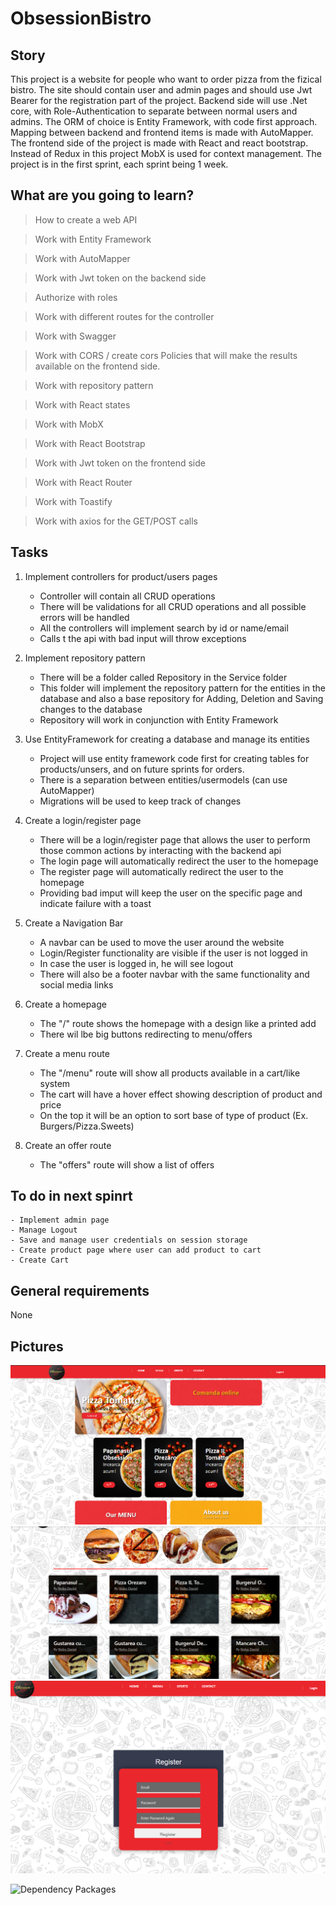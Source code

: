 # ObsessionBistro

## Story
This project is a website for people who want to order pizza from the fizical bistro. The site should contain user and admin pages and should use Jwt Bearer for the registration part of the project. Backend side will use .Net core, with Role-Authentication to separate between normal users and admins. The ORM of choice is Entity Framework, with code first approach. Mapping between backend and frontend items is made with AutoMapper. The frontend side of the project is made with React and react bootstrap. Instead of Redux in this project MobX is used for context management. The project is in the first sprint, each sprint being 1 week.

## What are you going to learn?

>How to create a web API

>Work with Entity Framework

>Work with AutoMapper

>Work with Jwt token on the backend side

>Authorize with roles

>Work with different routes for the controller

>Work with Swagger

>Work with CORS / create cors Policies that will make the results available on the frontend side.

>Work with repository pattern

>Work with React states

>Work with MobX

>Work with React Bootstrap

>Work with Jwt token on the frontend side

>Work with React Router

>Work with Toastify

>Work with axios for the GET/POST calls


## Tasks

1. Implement controllers for product/users pages
    - Controller will contain all CRUD operations
    - There will be validations for all CRUD operations and all possible errors will be handled
    - All the controllers will implement search by id or name/email
    - Calls t  the api with bad input will throw exceptions

2. Implement repository pattern
    - There will be a folder called Repository in the Service folder
    - This folder will implement the repository pattern for the entities in the database and also a base repository for Adding, Deletion and Saving changes to 	the database
    - Repository will work in conjunction with Entity Framework

3. Use EntityFramework for creating a database and manage its entities
    - Project will use entity framework code first for creating tables for products/unsers, and on future sprints for orders.
    - There is a separation between entities/usermodels (can use AutoMapper)
    - Migrations will be used to keep track of changes 

4. Create a login/register page
    
    - There will be a login/register page that allows the user to perform those common actions by interacting with the backend api
    - The login page will automatically redirect the user to the homepage
    - The register page will automatically redirect the user to the homepage
    - Providing bad imput will keep the user on the specific page and indicate failure with a toast

5. Create a Navigation Bar
    - A navbar can be used to move the user around the website
    - Login/Register functionality are visible if the user is not logged in
    - In case the user is logged in, he will see logout
    - There will also be a footer navbar with the same functionality and social media links

6. Create a homepage 
    - The "/" route shows the homepage with a design like a printed add
    - There wil lbe big buttons redirecting to menu/offers

7. Create a menu route
    - The "/menu" route will show all products available in a cart/like system
    - The cart will have a hover effect showing description of product and price
    - On the top it will be an option to sort base of type of product (Ex. Burgers/Pizza.Sweets)

8. Create an offer route 
    - The "offers" route will show a list of offers 


## To do in next spinrt
    - Implement admin page
    - Manage Logout 
    - Save and manage user credentials on session storage	
    - Create product page where user can add product to cart
    - Create Cart

## General requirements

None

## Pictures



![FileSeparation](Images/HomePage.PNG?raw=true "Title")
![FileSeparation](Images/Menu.PNG?raw=true "Title")
![FileSeparation](Images/Register.PNG?raw=true "Title")

![Dependency Packages](Images/DependencyPackages.PNG?raw=true "Title")


